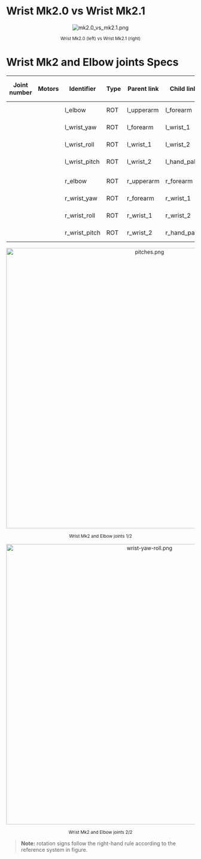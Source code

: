 # Wrist Mk2.0 vs Wrist Mk2.1
<p align="center">
  <img  src=    "../img/mk2.0_vs_mk2.1.png"
        title=  "mk2.0_vs_mk2.1.png"
        width=  "">
</p>
<p align="center">
  <sub>Wrist Mk2.0 (left) vs Wrist Mk2.1 (right)</sub>
</p>

# Wrist Mk2 and Elbow joints Specs

| Joint number | Motors | Identifier    | Type | Parent link | Child link  | Mk2.0 lower limit | Mk2.0 upper limit | Mk2.1 low. l. | Mk2.1 upp. l. | Notes        |
|--------------|--------|---------------|------|-------------|-------------|-------------------|-------------------|---------------|---------------|--------------|
|              |        | l_elbow       | ROT  | l_upperarm  | l_forearm   | -                 | -                 | -             | -             | E1L in fig.  |
|              |        | l_wrist_yaw   | ROT  | l_forearm   | l_wrist_1   | -92°              | 92°               | -92°          | 92°           | W1L in fig.  |
|              |        | l_wrist_roll  | ROT  | l_wrist_1   | l_wrist_2   | -62°              | 52°               | -33°          | 40°           | W2L in fig.  |
|              |        | l_wrist_pitch | ROT  | l_wrist_2   | l_hand_palm | -32°              | 32°               | -20°          | 20°           | W3L in fig.  |
|              |                        |      |             |             |                   |                   |               |               |              |
|              |        | r_elbow       | ROT  | r_upperarm  | r_forearm   | -                 | -                 | -             | -             | E1R in fig.  |
|              |        | r_wrist_yaw   | ROT  | r_forearm   | r_wrist_1   | -                 | -                 | -92°          | 92°           | W1R in fig.  |
|              |        | r_wrist_roll  | ROT  | r_wrist_1   | r_wrist_2   | -                 | -                 | -40°          | 33°           | W2R in fig.  |
|              |        | r_wrist_pitch | ROT  | r_wrist_2   | r_hand_palm | -                 | -                 | -20°          | 20°           | W3R in fig.  |



<p align="center">
  <img  src=    "../img/pitches.png"
        title=  "pitches.png"
        width=  "750">
</p>
<p align="center">
  <sub>Wrist Mk2 and Elbow joints 1/2</sub>
</p>

<p align="center">
  <img  src=    "../img/wrist-yaw-roll.png"
        title=  "wrist-yaw-roll.png"
        width=  "750">
</p>
<p align="center">
  <sub>Wrist Mk2 and Elbow joints 2/2</sub>
</p>

> **Note:** rotation signs follow the right-hand rule according to the reference system in figure.